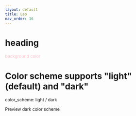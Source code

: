 ```yaml
---
layout: default
title: Leo
nav_order: 16
---
```


# heading

<span style="color:pink">background color </span>


# Color scheme supports "light" (default) and "dark"
color_scheme: light / dark

Preview dark color scheme

<script> const toggleDarkMode = document.querySelector('.js-toggle-dark-mode'); jtd.addEvent(toggleDarkMode, 'click', function(){ if (jtd.getTheme() === 'dark') { jtd.setTheme('light'); toggleDarkMode.textContent = 'Preview dark color scheme'; } else { jtd.setTheme('dark'); toggleDarkMode.textContent = 'Return to the light side'; } }); </script>
